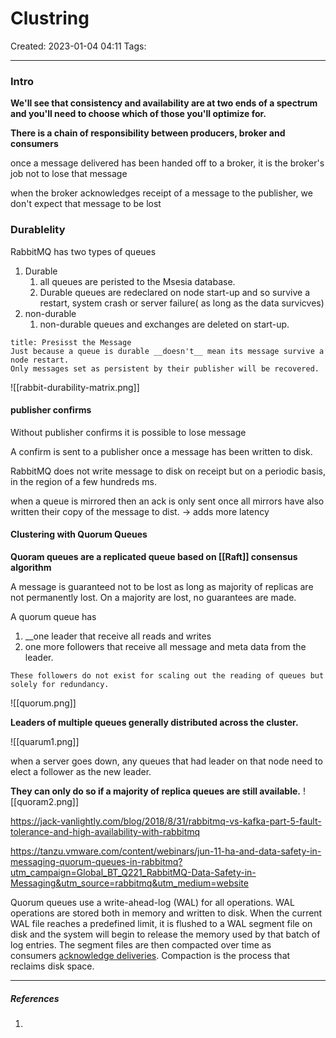 # Clustring
Created: 2023-01-04 04:11
Tags: 
____

### Intro
__We'll see that consistency and availability are at two ends of a spectrum and you'll need to choose which of those you'll optimize for.__

__There is a chain of responsibility between producers, broker and consumers__

 once a message delivered has been handed off to a broker, it is the broker's job not to lose that message
 
 when the broker acknowledges receipt of a message to the publisher, we don't expect that message to be lost


### Durablelity

RabbitMQ has two types of queues
1. Durable
	1. all queues are peristed to the Msesia database.
	2. Durable queues are  redeclared on node start-up and so survive a restart, system crash or server failure( as long as the data survicves)
2. non-durable
	1. non-durable queues and exchanges are deleted on start-up.

```ad-warning
title: Presisst the Message
Just because a queue is durable __doesn't__ mean its message survive a node restart.
Only messages set as persistent by their publisher will be recovered.

```

![[rabbit-durability-matrix.png]]

#### publisher confirms

Without publisher confirms it is possible to lose message

A confirm is sent to a publisher once a message has been written to disk.

RabbitMQ does not write message to disk on receipt but on a periodic basis, in the region of a few hundreds ms.

when a queue is mirrored then an ack is only sent once all mirrors have also written their copy of the message to dist. -> adds more latency


#### Clustering with Quorum Queues

__Quoram queues are a replicated queue based on [[Raft]] consensus algorithm__

A message is guaranteed not to be lost as long as majority of replicas are not permanently lost.
On a majority are lost, no guarantees are made.


A quorum queue has
1. __one leader that receive all reads and writes
2. one more followers that receive all message and meta data from the leader.

```ad-warning
These followers do not exist for scaling out the reading of queues but solely for redundancy.
```

![[quorum.png]]

__Leaders of multiple queues generally distributed across the cluster.__

![[quarum1.png]]

when a server goes down, any queues that had leader on that node need to elect a follower as the new leader.

__They can only do so if a majority of replica queues are still available.__
![[quoram2.png]]


https://jack-vanlightly.com/blog/2018/8/31/rabbitmq-vs-kafka-part-5-fault-tolerance-and-high-availability-with-rabbitmq


https://tanzu.vmware.com/content/webinars/jun-11-ha-and-data-safety-in-messaging-quorum-queues-in-rabbitmq?utm_campaign=Global_BT_Q221_RabbitMQ-Data-Safety-in-Messaging&utm_source=rabbitmq&utm_medium=website

Quorum queues use a write-ahead-log (WAL) for all operations. WAL operations are stored both in memory and written to disk. When the current WAL file reaches a predefined limit, it is flushed to a WAL segment file on disk and the system will begin to release the memory used by that batch of log entries. The segment files are then compacted over time as consumers [acknowledge deliveries](https://www.rabbitmq.com/confirms.html). Compaction is the process that reclaims disk space.


_____
##### References
1.

